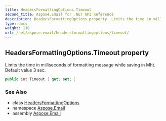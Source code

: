 ```yaml
---
title: HeadersFormattingOptions.Timeout
second_title: Aspose.Email for .NET API Reference
description: HeadersFormattingOptions property. Limits the time in milliseconds of formatting message while saving in Mht. Default value 3 sec
type: docs
weight: 110
url: /net/aspose.email/headersformattingoptions/timeout/
---
```

## HeadersFormattingOptions.Timeout property

Limits the time in milliseconds of formatting message while saving in Mht. Default value 3 sec.

```csharp
public int Timeout { get; set; }
```

### See Also

* class [HeadersFormattingOptions](../)
* namespace [Aspose.Email](../../headersformattingoptions/)
* assembly [Aspose.Email](../../../)


